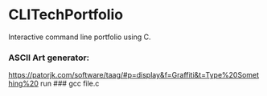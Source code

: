 # CLITechPortfolio
Interactive command line portfolio using C.
### ASCII Art generator:
https://patorjk.com/software/taag/#p=display&f=Graffiti&t=Type%20Something%20
run ### gcc file.c 

